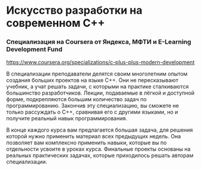 # Искусство разработки на современном C++
### Специализация на Coursera от Яндекса, МФТИ и E-Learning Development Fund
https://www.coursera.org/specializations/c-plus-plus-modern-development

В специализации преподаватели делятся своим многолетним опытом создания больших проектов на языке C++. Они не пересказывают учебник, а учат решать задачи, с которыми на практике сталкиваются большинство разработчиков. Лекции, подаваемые в лёгкой и доступной форме, подкрепляются большим количество задач по программированию. Закончив эту специализацию, вы сможете не только рассуждать о C++, сравнивая его с другими языками, но и получите реальный навык программирования.

В конце каждого курса вам предлагается большая задача, для решения которой нужно применить материал всех предыдущих недель. Она позволяет вам комплексно применить навыки, которые вы по отдельности усвоите в уроках курса. Финальные проекты основаны на реальных практических задачах, которые приходилось решать авторам специализации.

